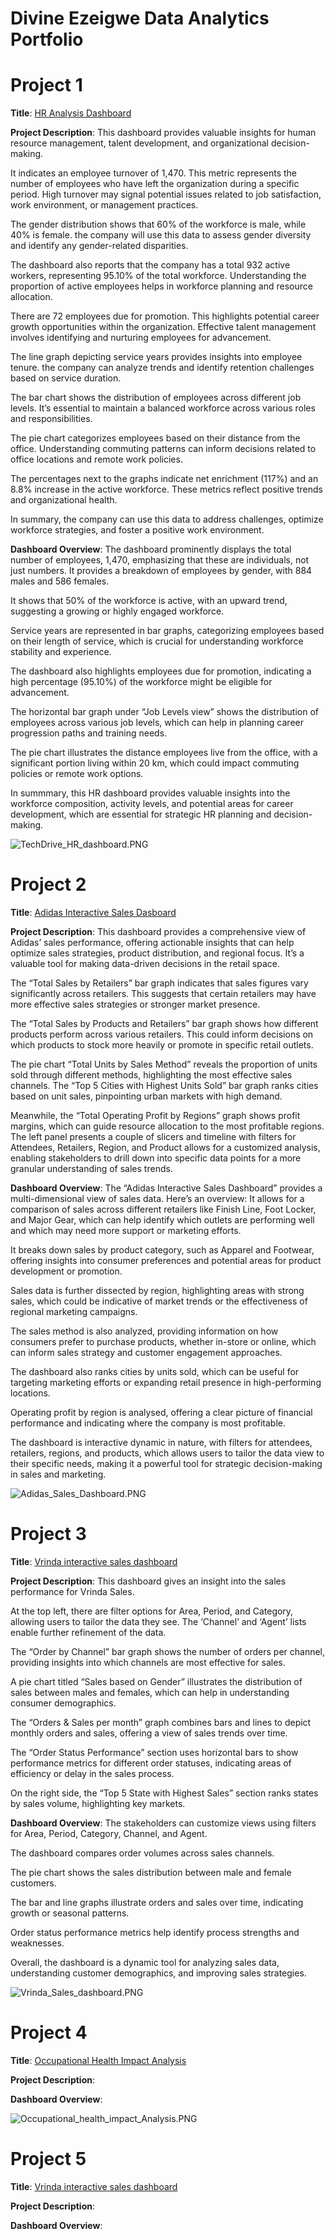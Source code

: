 # Divine Ezeigwe Data Analytics Portfolio
# Project 1
**Title**: [HR Analysis Dashboard](https://github.com/Ifeanyi-Ezeigwe/Data_Analytics)

**Project Description**: This dashboard provides valuable insights for human resource management, talent development, and organizational decision-making. 

It indicates an employee turnover of 1,470. This metric represents the number of employees who have left the organization during a specific period.
High turnover may signal potential issues related to job satisfaction, work environment, or management practices.

The gender distribution shows that 60% of the workforce is male, while 40% is female.
the company will use this data to assess gender diversity and identify any gender-related disparities.

The dashboard also reports that the company has a total 932 active workers, representing 95.10% of the total workforce.
Understanding the proportion of active employees helps in workforce planning and resource allocation.

There are 72 employees due for promotion. This highlights potential career growth opportunities within the organization.
Effective talent management involves identifying and nurturing employees for advancement.

The line graph depicting service years provides insights into employee tenure.
the company can analyze trends and identify retention challenges based on service duration.

The bar chart shows the distribution of employees across different job levels.
It’s essential to maintain a balanced workforce across various roles and responsibilities.

The pie chart categorizes employees based on their distance from the office.
Understanding commuting patterns can inform decisions related to office locations and remote work policies.

The percentages next to the graphs indicate net enrichment (117%) and an 8.8% increase in the active workforce.
These metrics reflect positive trends and organizational health.

In summary, the company can use this data to address challenges, optimize workforce strategies, and foster a positive work environment. 


**Dashboard Overview**: The dashboard prominently displays the total number of employees, 1,470, emphasizing that these are individuals, not just numbers.
It provides a breakdown of employees by gender, with 884 males and 586 females.

It shows that 50% of the workforce is active, with an upward trend, suggesting a growing or highly engaged workforce.

Service years are represented in bar graphs, categorizing employees based on their length of service, which is crucial for understanding workforce stability and experience.

The dashboard also highlights employees due for promotion, indicating a high percentage (95.10%) of the workforce might be eligible for advancement.

The horizontal bar graph under “Job Levels view” shows the distribution of employees across various job levels, which can help in planning career progression paths and training needs.

The pie chart illustrates the distance employees live from the office, with a significant portion living within 20 km, which could impact commuting policies or remote work options.

In summmary, this HR dashboard provides valuable insights into the workforce composition, activity levels, and potential areas for career development, which are essential for strategic HR planning and decision-making.

 
![TechDrive_HR_dashboard.PNG](TechDrive_HR_dashboard.PNG)


# Project 2
**Title**: [Adidas Interactive Sales Dasboard](https://ifeanyi-ezeigwe.github.io/Data_Analytics/)

**Project Description**: This dashboard provides a comprehensive view of Adidas’ sales performance, 
offering actionable insights that can help optimize sales strategies, product distribution, and regional focus. 
It’s a valuable tool for making data-driven decisions in the retail space. 

The “Total Sales by Retailers” bar graph indicates that sales figures vary significantly across retailers. 
This suggests that certain retailers may have more effective sales strategies or stronger market presence.

The “Total Sales by Products and Retailers” bar graph shows how different products perform across various retailers. 
This could inform decisions on which products to stock more heavily or promote in specific retail outlets.

The pie chart “Total Units by Sales Method” reveals the proportion of units sold through different methods, highlighting the most effective sales channels.
The “Top 5 Cities with Highest Units Sold” bar graph ranks cities based on unit sales, pinpointing urban markets with high demand. 

Meanwhile, the “Total Operating Profit by Regions” graph shows profit margins, which can guide resource allocation to the most profitable regions.
The left panel presents a couple of slicers and timeline with filters for Attendees, Retailers, Region, and Product allows for a customized analysis, enabling stakeholders to drill down into specific data points for a more granular understanding of sales trends.


**Dashboard Overview**: The “Adidas Interactive Sales Dashboard” provides a multi-dimensional view of sales data. Here’s an overview:
It allows for a comparison of sales across different retailers like Finish Line, Foot Locker, and Major Gear, which can help identify which outlets are performing well and which may need more support or marketing efforts.

It breaks down sales by product category, such as Apparel and Footwear, offering insights into consumer preferences and potential areas for product development or promotion.

Sales data is further dissected by region, highlighting areas with strong sales, which could be indicative of market trends or the effectiveness of regional marketing campaigns.

The sales method is also analyzed, providing information on how consumers prefer to purchase products, whether in-store or online, which can inform sales strategy and customer engagement approaches.

The dashboard also ranks cities by units sold, which can be useful for targeting marketing efforts or expanding retail presence in high-performing locations.

Operating profit by region is analysed, offering a clear picture of financial performance and indicating where the company is most profitable.

The dashboard is interactive dynamic in nature, with filters for attendees, retailers, regions, and products, which allows users to tailor the data view to their specific needs, making it a powerful tool for strategic decision-making in sales and marketing.

![Adidas_Sales_Dashboard.PNG](Adidas_Sales_Dashboard.PNG)



# Project 3
**Title**: [Vrinda interactive sales dashboard](https://ifeanyi-ezeigwe.github.io/Data_Analytics/)

**Project Description**: This dashboard gives an insight into the sales performance for Vrinda Sales.

At the top left, there are filter options for Area, Period, and Category, allowing users to tailor the data they see. 
The ‘Channel’ and ‘Agent’ lists enable further refinement of the data.

The “Order by Channel” bar graph shows the number of orders per channel, providing insights into which channels are most effective for sales.

A pie chart titled “Sales based on Gender” illustrates the distribution of sales between males and females, which can help in understanding consumer demographics.

The “Orders & Sales per month” graph combines bars and lines to depict monthly orders and sales, offering a view of sales trends over time.

The “Order Status Performance” section uses horizontal bars to show performance metrics for different order statuses, indicating areas of efficiency or delay in the sales process.

On the right side, the “Top 5 State with Highest Sales” section ranks states by sales volume, highlighting key markets.


**Dashboard Overview**: The stakeholders can customize views using filters for Area, Period, Category, Channel, and Agent.

The dashboard compares order volumes across sales channels.

The pie chart shows the sales distribution between male and female customers.

The bar and line graphs illustrate orders and sales over time, indicating growth or seasonal patterns.

Order status performance metrics help identify process strengths and weaknesses.

Overall, the dashboard is a dynamic tool for analyzing sales data, understanding customer demographics, and improving sales strategies.

![Vrinda_Sales_dashboard.PNG](Vrinda_Sales_dashboard.PNG)


# Project 4
**Title**: [Occupational Health Impact Analysis](https://ifeanyi-ezeigwe.github.io/Data_Analytics/)

**Project Description**:


**Dashboard Overview**: 

![Occupational_health_impact_Analysis.PNG](Occupational_health_impact_Analysis.PNG)


# Project 5
**Title**: [Vrinda interactive sales dashboard](https://ifeanyi-ezeigwe.github.io/Data_Analytics/)

**Project Description**:


**Dashboard Overview**: 




